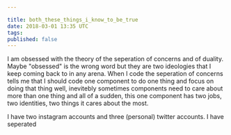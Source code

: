 ```yaml
---

title: both_these_things_i_know_to_be_true
date: 2018-03-01 13:35 UTC
tags:
published: false
---
```


I am obsessed with the theory of the seperation of concerns and of duality. Maybe "obsessed" is the wrong word but they are two ideologies that I keep coming back to in any arena. When I code the seperation of concerns tells me that I should code one component to do one thing and focus on doing that thing well, inevitebly sometimes components need to care about more than one thing and all of a sudden, this one component has two jobs, two identities, two things it cares about the most.

I have two instagram accounts and three (personal) twitter accounts. I have seperated
